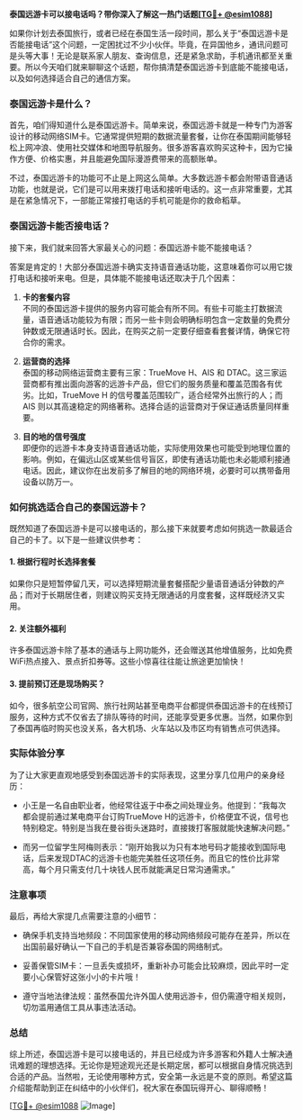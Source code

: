 **泰国远游卡可以接电话吗？带你深入了解这一热门话题[[TG💪+ @esim1088](https://t.me/s/esim1088)]**

如果你计划去泰国旅行，或者已经在泰国生活一段时间，那么关于“泰国远游卡是否能接电话”这个问题，一定困扰过不少小伙伴。毕竟，在异国他乡，通讯问题可是头等大事！无论是联系家人朋友、查询信息，还是紧急求助，手机通讯都至关重要。所以今天咱们就来聊聊这个话题，帮你搞清楚泰国远游卡到底能不能接电话，以及如何选择适合自己的通信方案。

### 泰国远游卡是什么？

首先，咱们得知道什么是泰国远游卡。简单来说，泰国远游卡就是一种专门为游客设计的移动网络SIM卡。它通常提供短期的数据流量套餐，让你在泰国期间能够轻松上网冲浪、使用社交媒体和地图导航服务。很多游客喜欢购买这种卡，因为它操作方便、价格实惠，并且能避免国际漫游费带来的高额账单。

不过，泰国远游卡的功能可不止是上网这么简单。大多数远游卡都会附带语音通话功能，也就是说，它们是可以用来拨打电话和接听电话的。这一点非常重要，尤其是在紧急情况下，一部能正常接打电话的手机可能是你的救命稻草。

### 泰国远游卡能否接电话？

接下来，我们就来回答大家最关心的问题：泰国远游卡能不能接电话？

答案是肯定的！大部分泰国远游卡确实支持语音通话功能，这意味着你可以用它拨打电话和接听来电。但是，具体能不能接电话还取决于几个因素：

1. **卡的套餐内容**  
   不同的泰国远游卡提供的服务内容可能会有所不同。有些卡可能主打数据流量，语音通话功能较为有限；而另一些卡则会明确标明包含一定数量的免费分钟数或无限通话时长。因此，在购买之前一定要仔细查看套餐详情，确保它符合你的需求。

2. **运营商的选择**  
 泰国的移动网络运营商主要有三家：TrueMove H、AIS 和 DTAC。这三家运营商都有推出面向游客的远游卡产品，但它们的服务质量和覆盖范围各有优劣。比如，TrueMove H 的信号覆盖范围较广，适合经常外出旅行的人；而AIS 则以其高速稳定的网络著称。选择合适的运营商对于保证通话质量同样重要。

3. **目的地的信号强度**  
 即便你的远游卡本身支持语音通话功能，实际使用效果也可能受到地理位置的影响。例如，在偏远山区或某些信号盲区，即使有通话功能也未必能顺利接通电话。因此，建议你在出发前多了解目的地的网络环境，必要时可以携带备用设备以防万一。

### 如何挑选适合自己的泰国远游卡？

既然知道了泰国远游卡是可以接电话的，那么接下来就要考虑如何挑选一款最适合自己的卡了。以下是一些建议供参考：

#### 1. 根据行程时长选择套餐  
如果你只是短暂停留几天，可以选择短期流量套餐搭配少量语音通话分钟数的产品；而对于长期居住者，则建议购买支持无限通话的月度套餐，这样既经济又实用。

#### 2. 关注额外福利  
许多泰国远游卡除了基本的通话与上网功能外，还会赠送其他增值服务，比如免费WiFi热点接入、景点折扣券等。这些小惊喜往往能让旅途更加愉快！

#### 3. 提前预订还是现场购买？  
如今，很多航空公司官网、旅行社网站甚至电商平台都提供泰国远游卡的在线预订服务，这种方式不仅省去了排队等待的时间，还能享受更多优惠。当然，如果你到了泰国再临时购买也没关系，各大机场、火车站以及市区均有销售点可供选择。

### 实际体验分享

为了让大家更直观地感受到泰国远游卡的实际表现，这里分享几位用户的亲身经历：

- 小王是一名自由职业者，他经常往返于中泰之间处理业务。他提到：“我每次都会提前通过某电商平台订购TrueMove H的远游卡，价格便宜不说，信号也特别稳定。特别是当我在曼谷街头迷路时，直接拨打客服就能快速解决问题。”
  
- 而另一位留学生阿梅则表示：“刚开始我以为只有本地号码才能接收到国际电话，后来发现DTAC的远游卡也能完美胜任这项任务。而且它的性价比非常高，每个月只需支付几十块钱人民币就能满足日常沟通需求。”

### 注意事项

最后，再给大家提几点需要注意的小细节：

- 确保手机支持当地频段：不同国家使用的移动网络频段可能存在差异，所以在出国前最好确认一下自己的手机是否兼容泰国的网络制式。
  
- 妥善保管SIM卡：一旦丢失或损坏，重新补办可能会比较麻烦，因此平时一定要小心保管好这张小小的卡片哦！

- 遵守当地法律法规：虽然泰国允许外国人使用远游卡，但仍需遵守相关规则，切勿滥用通信工具从事违法活动。

### 总结

综上所述，泰国远游卡是可以接电话的，并且已经成为许多游客和外籍人士解决通讯难题的理想选择。无论你是短途观光还是长期定居，都可以根据自身情况挑选到合适的产品。当然啦，无论使用哪种方式，安全第一永远是不变的原则。希望这篇介绍能帮助到正在纠结中的小伙伴们，祝大家在泰国玩得开心、聊得顺畅！

[[TG💪+ @esim1088](https://t.me/s/esim1088) ![Image](https://i.postimg.cc/4NQfJmqS/Snipaste-2025-05-13-00-14-12.png)]
